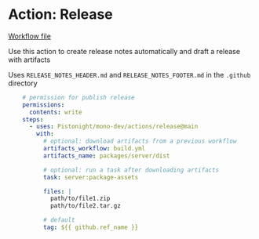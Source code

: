# Action: Release

[Workflow file](https://github.com/Pistonight/mono-dev/tree/main/acitons/release/action.yml)

Use this action to create release notes automatically and draft a release with artifacts

Uses `RELEASE_NOTES_HEADER.md` and `RELEASE_NOTES_FOOTER.md` in the `.github` directory

```yaml
    # permission for publish release
    permissions:
      contents: write
    steps:
      - uses: Pistonight/mono-dev/actions/release@main
        with:
          # optional: download artifacts from a previous workflow
          artifacts_workflow: build.yml
          artifacts_name: packages/server/dist

          # optional: run a task after downloading artifacts
          task: server:package-assets

          files: |
            path/to/file1.zip
            path/to/file2.tar.gz

          # default
          tag: ${{ github.ref_name }}
```
